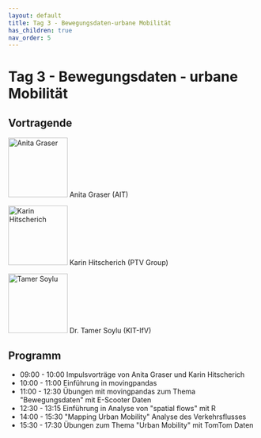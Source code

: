 ```yaml
---
layout: default
title: Tag 3 - Bewegungsdaten-urbane Mobilität
has_children: true
nav_order: 5
---
```


# Tag 3 - Bewegungsdaten - urbane Mobilität 
## Vortragende
<p>
<img src="https://raw.githubusercontent.com/heikalab/urbandatascience/main/images/graser.jpg" alt="Anita Graser" style="align:left;  width:width:120px;height:120px;">
Anita Graser (AIT)
</p>
<p>
<img src="https://raw.githubusercontent.com/heikalab/urbandatascience/main/images/hitscherich.jpg" alt="Karin Hitscherich" style="align:left; width:width:120px;height:120px;">
Karin Hitscherich (PTV Group)
</p>
<p>
<img src="https://raw.githubusercontent.com/heikalab/urbandatascience/main/images/soylu.jpg" alt="Tamer Soylu" style="align:left; width:width:120px;height:120px;">
Dr. Tamer Soylu (KIT-IfV)
</p> 

## Programm

* 09:00 - 10:00 Impulsvorträge von Anita Graser und Karin Hitscherich
* 10:00 - 11:00 Einführung in movingpandas
* 11:00 - 12:30 Übungen mit movingpandas zum Thema "Bewegungsdaten" mit E-Scooter Daten
* 12:30 - 13:15 Einführung in Analyse von "spatial flows" mit R
* 14:00 - 15:30 "Mapping Urban Mobility" Analyse des Verkehrsflusses 
* 15:30 - 17:30 Übungen zum Thema "Urban Mobility" mit TomTom Daten
